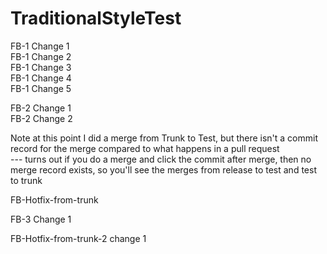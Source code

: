 # TraditionalStyleTest



FB-1 Change 1  
FB-1 Change 2  
FB-1 Change 3  
FB-1 Change 4  
FB-1 Change 5

FB-2 Change 1  
FB-2 Change 2

Note at this point I did a merge from Trunk to Test, but there isn't a commit record for the merge compared to what happens in a pull request   
--- turns out if you do a merge and click the commit after merge, then no merge record exists, so you'll see the merges from release to test and test to trunk

FB-Hotfix-from-trunk

FB-3 Change 1


FB-Hotfix-from-trunk-2 change 1
